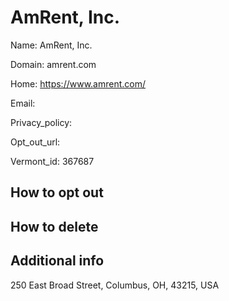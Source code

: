 
# AmRent, Inc.

Name: AmRent, Inc.

Domain: amrent.com

Home: https://www.amrent.com/

Email: 

Privacy_policy: 

Opt_out_url: 

Vermont_id: 367687



## How to opt out



## How to delete



## Additional info



250 East Broad Street, Columbus, OH, 43215, USA

